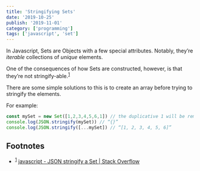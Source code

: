 ```yaml
---
title: 'Stringifying Sets'
date: '2019-10-25'
publish: '2019-11-01'
category: ['programming']
tags: ['javascript', 'set']
---
```


In Javascript, Sets are Objects with a few special attributes. Notably, they’re _iterable_ collections of _unique_ elements.

One of the consequences of how Sets are constructed, however, is that they’re not stringify-able.<sup>[1](#footnotes)</sup><a id="fn1"></a>

There are some simple solutions to this is to create an array before trying to stringify the elements.

For example:

```javascript
const mySet = new Set([1,2,3,4,5,6,1]) // the duplicative 1 will be removed
console.log(JSON.stringify(mySet)) // “{}”
console.log(JSON.stringify([...mySet]) // “[1, 2, 3, 4, 5, 6]”
```

## Footnotes

- <sup>[1](#fn1)</sup> [javascript - JSON stringify a Set | Stack Overflow](https://stackoverflow.com/questions/31190885/json-stringify-a-set)
